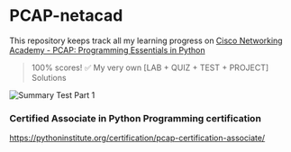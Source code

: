# PCAP-netacad
This repository keeps track all my learning progress on [Cisco Networking Academy - PCAP: Programming Essentials in Python](https://www.netacad.com/courses/programming/pcap-programming-essentials-python)
> 100% scores! ✅ My very own [LAB + QUIZ + TEST + PROJECT] Solutions

![Summary Test Part 1](https://user-images.githubusercontent.com/29120359/82036942-afca0000-96cb-11ea-8b59-766ded6b2b0a.png)

### Certified Associate in Python Programming certification
https://pythoninstitute.org/certification/pcap-certification-associate/

